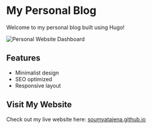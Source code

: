 # My Personal Blog

Welcome to my personal blog built using Hugo!

![Personal Website Dashboard](images/dashboard.jpg)

## Features
- Minimalist design
- SEO optimized
- Responsive layout

## Visit My Website
Check out my live website here: [soumyatajena.github.io](https://soumyatajena.github.io)
